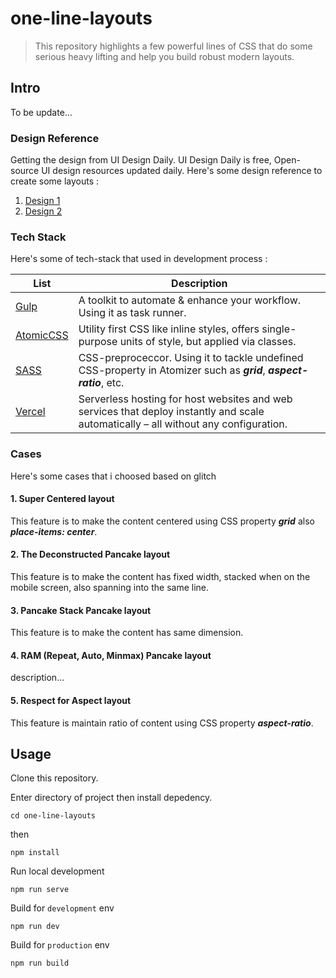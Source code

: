 # one-line-layouts
> This repository highlights a few powerful lines of CSS that do some serious heavy lifting and help you build robust modern layouts.

## Intro
To be update...

### Design Reference
Getting the design from UI Design Daily.
UI Design Daily is free, Open-source UI design resources updated daily.
Here's some design reference to create some layouts :

1. [Design 1](https://www.uidesigndaily.com/posts/sketch-stats-card-analytics-day-1266)
2. [Design 2](https://www.uidesigndaily.com/posts/sketch-stats-statistics-gradient-card-day-1301)

### Tech Stack
Here's some of tech-stack that used in development process :

| List | Description |
| --- | --- |
| [Gulp](https://gulpjs.com/) | A toolkit to automate & enhance your workflow. Using it as task runner. |
| [AtomicCSS](https://acss.io/) | Utility first CSS like inline styles, offers single-purpose units of style, but applied via classes. |
| [SASS](https://sass-lang.com/) | CSS-preproceccor. Using it to tackle undefined CSS-property in Atomizer such as ***grid***, ***aspect-ratio***, etc. |
| [Vercel](https://vercel.com/) | Serverless hosting for host websites and web services that deploy instantly and scale automatically – all without any configuration. |

### Cases
Here's some cases that i choosed based on glitch

#### 1. Super Centered layout
This feature is to make the content centered using CSS property ***grid*** also ***place-items: center***.

#### 2. The Deconstructed Pancake layout
This feature is to make the content has fixed width, stacked when on the mobile screen, also spanning into the same line.

#### 3. Pancake Stack Pancake layout
This feature is to make the content has same dimension.

#### 4. RAM (Repeat, Auto, Minmax) Pancake layout
description...

#### 5. Respect for Aspect layout
This feature is maintain ratio of content using CSS property ***aspect-ratio***.

## Usage
Clone this repository.

Enter directory of project then install depedency.
```shell
cd one-line-layouts
```

then
```shell
npm install
```

Run local development
```shell
npm run serve
```

Build for `development` env
```shell
npm run dev
```

Build for `production` env
```shell
npm run build
```
